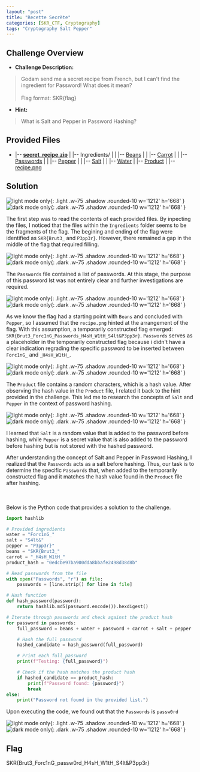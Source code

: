 ```yaml
---
layout: "post"
title: "Recette Secrète"
categories: [SKR_CTF, Cryptography]
tags: "Cryptography Salt Pepper"
---
```


## Challenge Overview
- **Challenge Description:**
>Godam send me a secret recipe from French, but I can't find the ingredient for Password! What does it mean? <br><br>
Flag format: SKR{flag}

- **Hint:**
>What is Salt and Pepper in Password Hashing?

## Provided Files
- |-- [**secret_recipe.zip**](/hz_website/assets/CTF/SKR_CTF/Cryptography/Recette_Secrète/secret_recipe.zip)
|   |-- Ingredients/<!-- Subfolder -->
|   |   |-- [Beans](/hz_website/assets/CTF/SKR_CTF/Cryptography/Recette_Secrète/secret_recipe/Ingredients/Beans)
|   |   |-- [Carrot](/hz_website/assets/CTF/SKR_CTF/Cryptography/Recette_Secrète/secret_recipe/Ingredients/Carrot)
|   |   |-- [Passwords](/hz_website/assets/CTF/SKR_CTF/Cryptography/Recette_Secrète/secret_recipe/Ingredients/Passwords)
|   |   |-- [Pepper](/hz_website/assets/CTF/SKR_CTF/Cryptography/Recette_Secrète/secret_recipe/Ingredients/Pepper)
|   |   |-- [Salt](/hz_website/assets/CTF/SKR_CTF/Cryptography/Recette_Secrète/secret_recipe/Ingredients/Salt)
|   |   |-- [Water](/hz_website/assets/CTF/SKR_CTF/Cryptography/Recette_Secrète/secret_recipe/Ingredients/Water)
|   |-- [Product](/hz_website/assets/CTF/SKR_CTF/Cryptography/Recette_Secrète/secret_recipe/Product)
|   |-- [recipe.png](/hz_website/assets/CTF/SKR_CTF/Cryptography/Recette_Secrète/secret_recipe/recipe.png)

## Solution
![light mode only](/assets/CTF/SKR_CTF/Cryptography/Recette_Secrète/kali_output.png){: .light .w-75 .shadow .rounded-10 w='1212' h='668' }
![dark mode only](/assets/CTF/SKR_CTF/Cryptography/Recette_Secrète/kali_output.png){: .dark .w-75 .shadow .rounded-10 w='1212' h='668' }

The first step was to read the contents of each provided files. By inpecting the files, I noticed that the files within the `Ingredients` folder seems to be the fragments of the flag. The begining and ending of the flag were identified as `SKR{Brut3_` and `P3pp3r}`. However, there remained a gap in the middle of the flag that required filling.

![light mode only](/assets/CTF/SKR_CTF/Cryptography/Recette_Secrète/kali_output2.png){: .light .w-75 .shadow .rounded-10 w='1212' h='668' }
![dark mode only](/assets/CTF/SKR_CTF/Cryptography/Recette_Secrète/kali_output2.png){: .dark .w-75 .shadow .rounded-10 w='1212' h='668' }

The `Passwords` file contained a list of passwords. At this stage, the purpose of this password lst was not entirely clear and further investigations are required.

![light mode only](/assets/CTF/SKR_CTF/Cryptography/Recette_Secrète/secret_recipe/recipe.png){: .light .w-75 .shadow .rounded-10 w='1212' h='668' }
![dark mode only](/assets/CTF/SKR_CTF/Cryptography/Recette_Secrète/secret_recipe/recipe.png){: .dark .w-75 .shadow .rounded-10 w='1212' h='668' }


As we know the flag had a starting point with `Beans` and concluded with `Pepper`, so I assumed that the `recipe.png` hinted at the arrangement of the flag. With this assumption, a temporarily constructed flag emerged: `SKR{Brut3_Forc1nG_Passwords_H4sH_W1tH_S4lt&P3pp3r}`. `Passwords` serves as a placeholder in the temporarily constructed flag because i didn't have a clear indication regrading the specific password to be inserted between `Forc1nG_` and `_H4sH_W1tH_`.

![light mode only](/assets/CTF/SKR_CTF/Cryptography/Recette_Secrète/kali_output3.png){: .light .w-75 .shadow .rounded-10 w='1212' h='668' }
![dark mode only](/assets/CTF/SKR_CTF/Cryptography/Recette_Secrète/kali_output3.png){: .dark .w-75 .shadow .rounded-10 w='1212' h='668' }

The `Product` file contains a random characters, which is a hash value. After observing the hash value in the `Product` file, I related it back to the hint provided in the challenge. This led me to research the concepts of `Salt` and `Pepper` in the context of password hashing.

![light mode only](/assets/CTF/SKR_CTF/Cryptography/Recette_Secrète/Password_Hashing.png){: .light .w-75 .shadow .rounded-10 w='1212' h='668' }
![dark mode only](/assets/CTF/SKR_CTF/Cryptography/Recette_Secrète/Password_Hashing.png){: .dark .w-75 .shadow .rounded-10 w='1212' h='668' }

I learned that `Salt` is a random value that is added to the password before hashing, while `Pepper` is a secret value that is also added to the password before hashing but is not stored with the hashed password.

After understanding the concept of Salt and Pepper in Password Hashing, I realized that the `Passwords` acts as a salt before hashing. Thus, our task is to determine the specific `Passwords` that, when added to the temporarily constructed flag and it matches the hash value found in the `Product` file after hashing. 

<br><br>
Below is the Python code that provides a solution to the challenge.



```python
import hashlib

# Provided ingredients
water = "Forc1nG_"
salt = "S4lt&"
pepper = "P3pp3r}"
beans = "SKR{Brut3_"
carrot = "_H4sH_W1tH_"
product_hash = "0edcbe97ba900dda8bbafe2498d38d8b"

# Read passwords from the file
with open("Passwords", "r") as file:
    passwords = [line.strip() for line in file]

# Hash function
def hash_password(password):
    return hashlib.md5(password.encode()).hexdigest()

# Iterate through passwords and check against the product hash
for password in passwords:
    full_password = beans + water + password + carrot + salt + pepper

    # Hash the full password
    hashed_candidate = hash_password(full_password)

    # Print each full_password
    print(f"Testing: {full_password}")

    # Check if the hash matches the product hash
    if hashed_candidate == product_hash:
        print(f"Password found: {password}")
        break
else:
    print("Password not found in the provided list.")
```

Upon executing the code, we found out that the `Passwords` is `passw0rd`

![light mode only](/assets/CTF/SKR_CTF/Cryptography/Recette_Secrète/Python.png){: .light .w-75 .shadow .rounded-10 w='1212' h='668' }
![dark mode only](/assets/CTF/SKR_CTF/Cryptography/Recette_Secrète/Python.png){: .dark .w-75 .shadow .rounded-10 w='1212' h='668' }

## Flag
SKR{Brut3_Forc1nG_passw0rd_H4sH_W1tH_S4lt&P3pp3r}